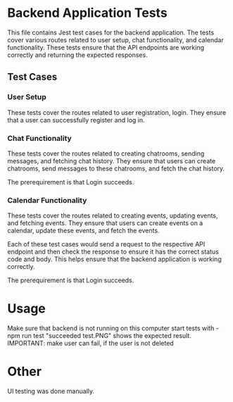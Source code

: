 # Backend Application Tests

This file contains Jest test cases for the backend application. The tests cover various routes related to user setup, chat functionality, and calendar functionality. These tests ensure that the API endpoints are working correctly and returning the expected responses.

## Test Cases

### User Setup
These tests cover the routes related to user registration, login. They ensure that a user can successfully register and log in.

### Chat Functionality
These tests cover the routes related to creating chatrooms, sending messages, and fetching chat history. They ensure that users can create chatrooms, send messages to these chatrooms, and fetch the chat history.

The prerequirement is that Login succeeds.

### Calendar Functionality
These tests cover the routes related to creating events, updating events, and fetching events. They ensure that users can create events on a calendar, update these events, and fetch the events.

Each of these test cases would send a request to the respective API endpoint and then check the response to ensure it has the correct status code and body. This helps ensure that the backend application is working correctly.

The prerequirement is that Login succeeds.

# Usage

Make sure that backend is not running on this computer
start tests with -npm run test
"succeeded test.PNG" shows the expected result.
IMPORTANT: make user can fail, if the user is not deleted

# Other

UI testing was done manually.